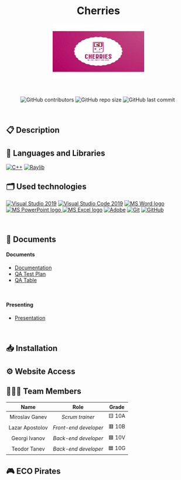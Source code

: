 <h1 align="center">Cherries</h1>

<p align = "center">
 <img height="150" width="250" alt="" src = "Logo.png" alt = "logo">
</p>

<br>

<p align = "center">
  <img alt="GitHub contributors" src="">
  <img alt="GitHub repo size" src="">
  <img alt="GitHub last commit" src="">
  <img alt="" src="">
</p> 

## 📋 Description


## 🚀 Languages and Libraries
<p align="left">
  <a href="https://www.cplusplus.com/"><img src="https://img.icons8.com/color/48/000000/c-plus-plus-logo.png" alt="C++"/></a>
  <a href="https://www.raylib.com/"><img src ="https://upload.wikimedia.org/wikipedia/commons/f/f4/Raylib_logo.png" alt="Raylib" heigh=48px width=48px/></a>
</p>

## 🗂 Used technologies
<p align="left">
  <a href="https://visualstudio.microsoft.com/"><img src="https://img.icons8.com/fluency/48/000000/visual-studio.png" alt="Visual Studio 2019"/></a>
  <a href="https://code.visualstudio.com/"><img src="https://img.icons8.com/color/48/null/visual-studio-code-2019.png" alt="Visual Studio Code 2019"/></a>
  <a href="https://www.microsoft.com/en-ww/microsoft-365/word"><img src="https://img.icons8.com/fluency/48/000000/microsoft-word-2019.png" alt="MS Word logo" width=48px /></a>
  <a href="https://www.microsoft.com/en-us/microsoft-365/powerpoint"><img src="https://img.icons8.com/fluency/48/000000/microsoft-powerpoint-2019.png" alt="MS PowerPoint logo" width=48px />
  <a href="https://www.microsoft.com/en-us/microsoft-365/excel"><img src="https://img.icons8.com/fluency/48/000000/microsoft-excel-2019.png" alt="MS Excel logo"/></a>
  <a href="https://www.adobe.com/"><img src="https://img.icons8.com/color/48/null/adobe-illustrator--v1.png" alt="Adobe"/></a>
  <a href="https://git-scm.com/"><img src="https://img.icons8.com/color/48/000000/git.png" alt="Git"/></a>
  <a href="https://git-scm.com/"><img src="https://cdn-icons-png.flaticon.com/512/25/25231.png" alt="GitHub" heigh=48px width=48px/></a>
</p> 

## 📝 Documents
 
<h4>Documents</h4>
  <ul>
    <li><a href="">Documentation</a></li>
    <li><a href="">QA Test Plan</a></li>
    <li><a href="">QA Table</a></li>
  </ul> 
<h4>Presenting</h4>
  <ul>    
    <li><a href="">Presentation</a></li>
  </ul> 
   


## 📥 Installation



## ⚙ Website Access


## 👨🏻‍💻 Team Members

| **Name** | **Role** | **Grade** |
| :---:   | :---: | :---: |
| Miroslav Ganev | *Scrum trainer* | 🟨 10A |
| Lazar Apostolov | *Front-end developer*  | 🟥 10B |
| Georgi Ivanov | *Back-end developer*  | 🟩 10V |
| Teodor Tanev |  *Back-end developer*  | 🟦 10G |


## 🎮 ECO Pirates

<img src=""/>

<img src=""/>